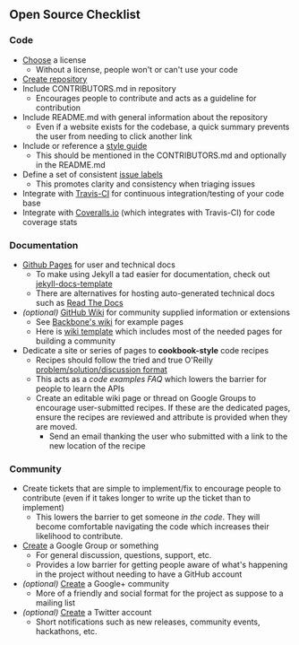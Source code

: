 ## Open Source Checklist

### Code

- [Choose](http://choosealicense.com/) a license
    - Without a license, people won't or can't use your code
- [Create repository](https://github.com/new)
- Include CONTRIBUTORS.md in repository
    - Encourages people to contribute and acts as a guideline for contribution
- Include README.md with general information about the repository
    - Even if a website exists for the codebase, a quick summary prevents the user from needing to click another link
- Include or reference a [style guide](https://github.com/cbmi/style-guides)
    - This should be mentioned in the CONTRIBUTORS.md and optionally in the README.md
- Define a set of consistent [issue labels](https://github.com/cbmi/style-guides/blob/master/git.md#issue-labels)
    - This promotes clarity and consistency when triaging issues
- Integrate with [Travis-CI](http://about.travis-ci.org/docs/user/getting-started/) for continuous integration/testing of your code base
- Integrate with [Coveralls.io](https://coveralls.io/docs) (which integrates with Travis-CI) for code coverage stats


### Documentation

- [Github Pages](http://pages.github.com/) for user and technical docs
    - To make using Jekyll a tad easier for documentation, check out [jekyll-docs-template](http://bruth.github.io/jekyll-docs-template/)
    - There are alternatives for hosting auto-generated technical docs such as [Read The Docs](https://readthedocs.org)
- _(optional)_ [GitHub Wiki](https://github.com/blog/774-git-powered-wikis-improved) for community supplied information or extensions
    - See [Backbone's wiki](https://github.com/jashkenas/backbone/wiki) for example pages
    - Here is [wiki template](https://github.com/bruth/oss-community-wiki/wiki) which includes most of the needed pages for building a community
- Dedicate a site or series of pages to **cookbook-style** code recipes
    - Recipes should follow the tried and true O'Reilly [problem/solution/discussion format](http://oreillynet.com/images/cookbooks/spread.gif)
    - This acts as a _code examples FAQ_ which lowers the barrier for people to learn the APIs
    - Create an editable wiki page or thread on Google Groups to encourage user-submitted recipes. If these are the dedicated pages, ensure the recipes are reviewed and attribute is provided when they are moved.
        - Send an email thanking the user who submitted with a link to the new location of the recipe


### Community

- Create tickets that are simple to implement/fix to encourage people to contribute (even if it takes longer to write up the ticket than to implement)
    - This lowers the barrier to get someone _in the code_. They will become comfortable navigating the code which increases their likelihood to contribute.
- [Create](https://groups.google.com/forum/#!creategroup) a Google Group or something
    - For general discussion, questions, support, etc.
    - Provides a low barrier for getting people aware of what's happening in the project without needing to have a GitHub account
- _(optional)_ [Create](https://plus.google.com/communities) a Google+ community
    - More of a friendly and social format for the project as suppose to a mailing list
- _(optional)_ [Create](https://twitter.com/signup) a Twitter account
    - Short notifications such as new releases, community events, hackathons, etc.
